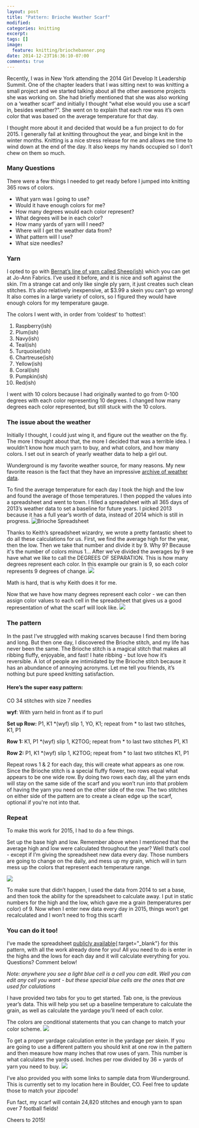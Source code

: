 ```yaml
---
layout: post
title: "Pattern: Brioche Weather Scarf"
modified:
categories: knitting
excerpt:
tags: []
image:
  feature: knitting/briochebanner.png
date: 2014-12-23T16:36:10-07:00
comments: true
---
```

Recently, I was in New York attending the 2014 Girl Develop It Leadership Summit. One of the chapter leaders that I was sitting next to was knitting a small project and we started talking about all the other awesome projects she was working on. She had briefly mentioned that she was also working on a ‘weather scarf’ and initially I thought “what else would you use a scarf in, besides weather?”. She went on to explain that each row was it’s own color that was based on the average temperature for that day. 

I thought more about it and decided that would be a fun project to do for 2015. I generally fail at knitting throughout the year, and binge knit in the winter months. Knitting is a nice stress release for me and allows me time to wind down at the end of the day. It also keeps my hands occupied so I don’t chew on them so much. 

### Many Questions
There were a few things I needed to get ready before I jumped into knitting 365 rows of colors. 

* What yarn was I going to use?
* Would it have enough colors for me? 
* How many degrees would each color represent? 
* What degrees will be in each color? 
* How many yards of yarn will I need? 
* Where will I get the weather data from? 
* What pattern will I use? 
* What size needles? 

### Yarn
I opted to go with [Bernat’s line of yarn called Sheep(ish)](http://www.yarnspirations.com/vickie-howell-sheep-ish.html) which you can get at Jo-Ann Fabrics. I’ve used it before, and it is nice and soft against the skin. I’m a strange cat and only like single ply yarn, it just creates such clean stitches. It’s also relatively inexpensive, at $3.99 a skein you can’t go wrong! It also comes in a large variety of colors, so I figured they would have enough colors for my temperature gauge. 

The colors I went with, in order from ‘coldest’ to ‘hottest’:

1. Raspberry(ish)
2. Plum(ish)
3. Navy(ish)
4. Teal(ish)
5. Turquoise(ish)
6. Chartreuse(ish)
7. Yellow(ish)
8. Coral(ish)
9. Pumpkin(ish)
10. Red(ish)

I went with 10 colors because I had originally wanted to go from 0-100 degrees with each color representing 10 degrees. I changed how many degrees each color represented, but still stuck with the 10 colors. 

### The issue about the weather
Initially I thought, I could just wing it, and figure out the weather on the fly. The more I thought about that, the more I decided that was a terrible idea. I wouldn’t know how much yarn to buy, and what colors, and how many colors. I set out in search of yearly weather data to help a girl out. 

Wunderground is my favorite weather source, for many reasons. My new favorite reason is the fact that they have an impressive [archive of weather data](http://www.wunderground.com/history/airport/KBDU/2014/1/1/MonthlyHistory.html#observations_details).


To find the average temperature for each day I took the high and the low and found the average of those temperatures. I then popped the values into a spreadsheet and went to town. I filled a spreadsheet with all 365 days of 2013’s weather data to set a baseline for future years. I picked 2013 because it has a full year’s worth of data, instead of 2014 which is still in progress. 
![Brioche Spreadsheet](/images/knitting/brioche-fullspread.png)

Thanks to Keith’s spreadsheet wizardry, we wrote a pretty fantastic sheet to do all these calculations for us. First, we find the average high for the year, then the low. Then we take that number and divide it by 9. Why 9? Because it's the number of colors minus 1... After we’ve divided the averages by 9 we have what we like to call the DEGREES OF SEPARATION. This is how many degrees represent each color. In this example our grain is 9, so each color represents 9 degrees of change. 
![](/images/knitting/brioche-degsep.png)

Math is hard, that is why Keith does it for me. 

Now that we have how many degrees represent each color - we can then assign color values to each cell in the spreadsheet that gives us a good representation of what the scarf will look like. 
![](/images/knitting/brioche-allmonths.jpg)

### The pattern
In the past I’ve struggled with making scarves because I find them boring and long. But then one day, I discovered the Brioche stitch, and my life has never been the same. The Brioche stitch is a magical stitch that makes all ribbing fluffy, enjoyable, and fast! I hate ribbing - but love how it’s reversible. A lot of people are intimidated by the Brioche stitch because it has an abundance of annoying acronyms. Let me tell you friends, it’s nothing but pure speed knitting satisfaction.

#### Here’s the super easy pattern:

CO 34 stitches with size 7 needles

**wyf**: With yarn held in front as if to purl

**Set up Row:** P1, K1 *(wyf) slip 1, YO, K1; repeat from * to last two stitches, K1, P1

**Row 1:** K1, P1 *(wyf) slip 1, K2TOG; repeat from * to last two stitches P1, K1

**Row 2:** P1, K1 *(wyf) slip 1, K2TOG; repeat from * to last two stitches K1, P1

Repeat rows 1 & 2 for each day, this will create what appears as one row. Since the Brioche stitch is a special fluffy flower, two rows equal what appears to be one wide row. By doing two rows each day, all the yarn ends will stay on the same side of the scarf and you won’t run into that problem of having the yarn you need on the other side of the row. The two stitches on either side of the pattern are to create a clean edge up the scarf, optional if you're not into that. 

### Repeat

To make this work for 2015, I had to do a few things.

Set up the base high and low. Remember above when I mentioned that the average high and low were calculated throughout the year? Well that’s cool - except if I’m giving the spreadsheet new data every day. Those numbers are going to change on the daily, and mess up my grain, which will in turn mess up the colors that represent each temperature range.

![](/images/knitting/brioche-basedata.png)

To make sure that didn’t happen, I used the data from 2014 to set a base, and then took the ability for the spreadsheet to calculate away. I put in static numbers for the high and the low, which gave me a grain (temperatures per color) of 9. Now when I enter new data every day in 2015, things won’t get recalculated and I won’t need to frog this scarf! 

### You can do it too! 
I’ve made the spreadsheet [publicly available](https://docs.google.com/spreadsheets/d/1pjsKu63y7HSVjkdF7K62ibfLJBV95QZR4Mbh4eoGtWc/edit?usp=sharing){:target="_blank"} for this pattern, with all the work already done for you! All you need to do is enter in the highs and the lows for each day and it will calculate everything for you. Questions? Comment below!

_Note: anywhere you see a light blue cell is a cell you can edit. Well you can edit any cell you want - but these special blue cells are the ones that are used for calulations_

I have provided two tabs for you to get started. Tab one, is the previous year’s data. This will help you set up a baseline temperature to calculate the grain, as well as calculate the yardage you’ll need of each color.

The colors are conditional statements that you can change to match your color scheme.
![](/images/knitting/brioche-conditional.png)

To get a proper yardage calculation enter in the yardage per skein. If you are going to use a different pattern you should knit at one row in the pattern and then measure how many inches that row uses of yarn. This number is what calculates the yards used. Inches per row divided by 36 = yards of yarn you need to buy.
![](/images/knitting/brioche-yardage.png)

I’ve also provided you with some links to sample data from Wunderground. This is currently set to my location here in Boulder, CO. Feel free to update those to match your zipcode! 

Fun fact, my scarf will contain 24,820 stitches and enough yarn to span over 7 football fields! 

Cheers to 2015! 


